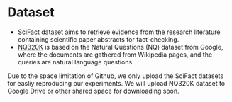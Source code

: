 # Dataset

+ [SciFact](https://allenai.org/data/scifact) dataset aims to retrieve evidence from the research literature containing scientific paper abstracts for fact-checking. 
+ [NQ320K](https://ai.google.com/research/NaturalQuestions) is based on the Natural Questions (NQ) dataset from Google, where the documents are gathered from Wikipedia pages, and the queries are natural language questions. 

Due to the space limitation of Github, we only upload the SciFact datasets for easliy reproducing our experiments. We will upload NQ320K dataset to Google Drive or other shared space for downloading soon.
